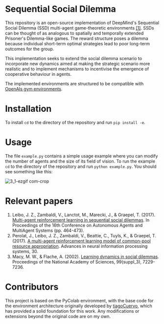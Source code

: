 # Sequential Social Dilemma

This repository is an open-source implementation of DeepMind's Sequential Social Dilemma (SSD) multi-agent game-theoretic environments [[1]](https://arxiv.org/abs/1702.03037). SSDs can be thought of as analogous to spatially and temporally extended Prisoner's Dilemma-like games. The reward structure poses a dilemma because individual short-term optimal strategies lead to poor long-term outcomes for the group.

This implementation seeks to extend the social dilemma scenario to incorporate new dynamics aimed at making the strategic scenario more realistic and to implement mechanisms to incentivise the emergence of cooperative behaviour in agents.

The implemented environments are structured to be compatible with [OpenAIs gym environments](https://github.com/openai/gym).

# Installation 

To install `cd` to the directory of the repository and run `pip install -e`.

# Usage 

The file `example.py` contains a simple usage example where you can modify the number of agents and the size of its field of vision. To run the example `cd` to the directory of the repository and run `python example.py`. You should see something like this:

![3_1-ezgif com-crop](https://github.com/user-attachments/assets/7fc1341c-b7d0-498c-b1c1-a0c393f794c3)

# Relevant papers 

1. Leibo, J. Z., Zambaldi, V., Lanctot, M., Marecki, J., & Graepel, T. (2017). [Multi-agent reinforcement learning in sequential social dilemmas](https://arxiv.org/abs/1702.03037). In Proceedings of the 16th Conference on Autonomous Agents and MultiAgent Systems (pp. 464-473).
2. Perolat, J., Leibo, J. Z., Zambaldi, V., Beattie, C., Tuyls, K., & Graepel, T. (2017). [A multi-agent reinforcement learning model of common-pool resource appropriation](https://proceedings.neurips.cc/paper_files/paper/2017/hash/2b0f658cbffd284984fb11d90254081f-Abstract.html). Advances in neural information processing systems, 30.
3. Macy, M. W., & Flache, A. (2002). [Learning dynamics in social dilemmas](https://www.pnas.org/doi/abs/10.1073/pnas.092080099). Proceedings of the National Academy of Sciences, 99(suppl_3), 7229-7236.


# Contributors

This project is based on the PyColab environment, with the base code for the environment architecture originally developed by [tiagoCuervo](https://github.com/tiagoCuervo/CommonsGame), which has provided a solid foundation for this work. Any modifications or extensions beyond the original code are on my own.
